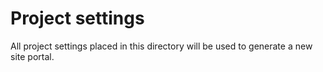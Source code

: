 # Project settings

All project settings placed in this directory will be used to generate a new
site portal.